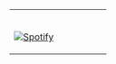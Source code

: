 <table width="100%"> 
  <tr>
  <td width="50%">
      
&nbsp; <br> [![Spotify](https://novatorem-code-knayam.vercel.app/api/spotify)](https://open.spotify.com/user/31ahnte6yddsfh7imrtqvhpymb2q)

